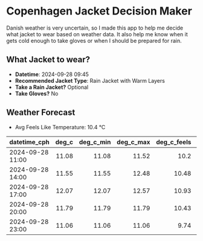
# Copenhagen Jacket Decision Maker

Danish weather is very uncertain, so I made this app to help me decide what jacket to wear based on weather data. 
It also help me know when it gets cold enough to take gloves or when I should be prepared for rain.

## What Jacket to wear?

- **Datetime**: 2024-09-28 09:45
- **Recommended Jacket Type**: Rain Jacket with Warm Layers
- **Take a Rain Jacket?** Optional
- **Take Gloves?** No

## Weather Forecast
- Avg Feels Like Temperature: 10.4 °C

| datetime_cph     |   deg_c |   deg_c_min |   deg_c_max |   deg_c_feels | weather   | wind   | rain   |
|:-----------------|--------:|------------:|------------:|--------------:|:----------|:-------|:-------|
| 2024-09-28 11:00 |   11.08 |       11.08 |       11.52 |         10.2  | Clouds    | High   | None   |
| 2024-09-28 14:00 |   11.55 |       11.55 |       12.48 |         10.48 | Rain      | High   | Low    |
| 2024-09-28 17:00 |   12.07 |       12.07 |       12.57 |         10.93 | Rain      | High   | Low    |
| 2024-09-28 20:00 |   11.79 |       11.79 |       11.79 |         10.43 | Clouds    | High   | None   |
| 2024-09-28 23:00 |   11.06 |       11.06 |       11.06 |          9.74 | Clear     | High   | None   |
        